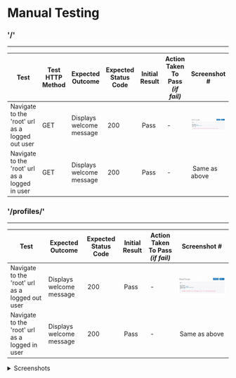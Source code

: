 # Manual Testing

### '/'
---
| **Test** | **Test HTTP Method** | **Expected Outcome** | **Expected Status Code** | **Initial Result** | **Action Taken To Pass _(if fail)_** | **Screenshot #** |
| --- | --- | --- | --- | --- | --- | --- |
| Navigate to the 'root' url as a logged out user | GET | Displays welcome message | 200 | Pass | - | ![Root Route](README_images/testing/manual/root.png) |
| Navigate to the 'root' url as a logged in user | GET | Displays welcome message | 200 | Pass | - | Same as above |

### '/profiles/'
---
| **Test** | **Expected Outcome** | **Expected Status Code** | **Initial Result** | **Action Taken To Pass _(if fail)_** | **Screenshot #** |
| --- | --- | --- | --- | --- | --- |
| Navigate to the 'root' url as a logged out user | Displays welcome message | 200 | Pass | - | ![Root Route](README_images/testing/manual/root.png) |
| Navigate to the 'root' url as a logged in user | Displays welcome message | 200 | Pass | - | Same as above |



<details>
<summary>Screenshots</summary>

![#1](README_images/testing/manual/root.png)

</details>